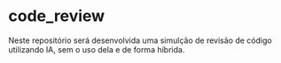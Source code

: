 # code_review
Neste repositório será desenvolvida uma simulção de revisão de código utilizando IA, sem o uso dela e de forma híbrida.
